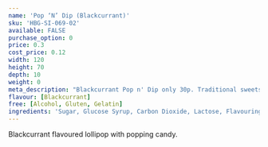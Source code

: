 ```yaml
---
name: 'Pop ‘N’ Dip (Blackcurrant)'
sku: 'HBG-SI-069-02'
available: FALSE
purchase_option: 0
price: 0.3
cost_price: 0.12
width: 120
height: 70
depth: 10
weight: 0
meta_description: "Blackcurrant Pop n' Dip only 30p. Traditional sweets and more at Humbugs Confectionery Store. Specialists in satisfying your sweet tooth!"
flavour: [Blackcurrant]
free: [Alcohol, Gluten, Gelatin]
ingredients: 'Sugar, Glucose Syrup, Carbon Dioxide, Lactose, Flavouring, Colours: E192, E102, E133, E129, E102'
---
```

Blackcurrant flavoured lollipop with popping candy.